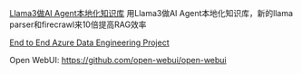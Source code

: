 [Llama3做AI Agent本地化知识库](https://www.youtube.com/watch?v=u5Vcrwpzoz8)
用Llama3做AI Agent本地化知识库，新的llama parser和firecrawl来10倍提高RAG效率

[End to End Azure Data Engineering Project](https://www.youtube.com/watch?v=mECDWTYiKp4&list=PLrG_BXEk3kXx6KE4nBmhf6QwSHMbznP2W)


Open WebUI: https://github.com/open-webui/open-webui


